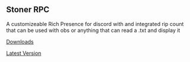 ## Stoner RPC
A customizeable Rich Presence for discord with and integrated rip count that can be used with obs or anything that can read a .txt and display it

[Downloads](https://github.com/xanzinfl/Projects/tree/main/Discord-RPC/StonerRPC/dist)

[Latest Version](https://github.com/xanzinfl/Projects/edit/main/Discord-RPC/README.md)
